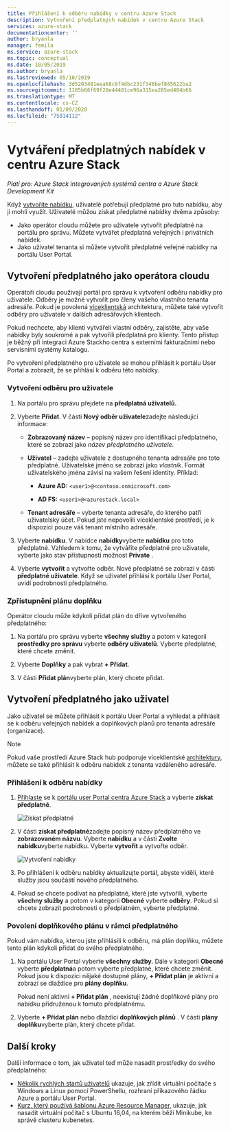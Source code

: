 ```yaml
---
title: Přihlášení k odběru nabídky v centru Azure Stack
description: Vytvoření předplatných nabídek v centru Azure Stack
services: azure-stack
documentationcenter: ''
author: bryanla
manager: femila
ms.service: azure-stack
ms.topic: conceptual
ms.date: 10/05/2019
ms.author: bryanla
ms.lastreviewed: 05/10/2019
ms.openlocfilehash: 3d5203481eea68c9f4dbc231f346bef845622ba2
ms.sourcegitcommit: 1185b66f69f28e44481ce96a315ea285ed404b66
ms.translationtype: MT
ms.contentlocale: cs-CZ
ms.lasthandoff: 01/09/2020
ms.locfileid: "75814112"
---
```

# <a name="create-subscriptions-to-offers-in-azure-stack-hub"></a>Vytváření předplatných nabídek v centru Azure Stack

*Platí pro: Azure Stack integrovaných systémů centra a Azure Stack Development Kit*

Když [vytvoříte nabídku](azure-stack-create-offer.md), uživatelé potřebují předplatné pro tuto nabídku, aby ji mohli využít. Uživatelé můžou získat předplatné nabídky dvěma způsoby:

- Jako operátor cloudu můžete pro uživatele vytvořit předplatné na portálu pro správu. Můžete vytvářet předplatná veřejných i privátních nabídek.
- Jako uživatel tenanta si můžete vytvořit předplatné veřejné nabídky na portálu User Portal.  

## <a name="create-a-subscription-as-a-cloud-operator"></a>Vytvoření předplatného jako operátora cloudu

Operátoři cloudu používají portál pro správu k vytvoření odběru nabídky pro uživatele. Odběry je možné vytvořit pro členy vašeho vlastního tenanta adresáře. Pokud je povolená [víceklientská](azure-stack-enable-multitenancy.md) architektura, můžete také vytvořit odběry pro uživatele v dalších adresářových klientech.

Pokud nechcete, aby klienti vytvářeli vlastní odběry, zajistěte, aby vaše nabídky byly soukromé a pak vytvořili předplatná pro klienty. Tento přístup je běžný při integraci Azure Stackho centra s externími fakturačními nebo servisními systémy katalogu.

Po vytvoření předplatného pro uživatele se mohou přihlásit k portálu User Portal a zobrazit, že se přihlásí k odběru této nabídky.  

### <a name="to-create-a-subscription-for-a-user"></a>Vytvoření odběru pro uživatele

1. Na portálu pro správu přejdete na **předplatná uživatelů.**
2. Vyberte **Přidat**. V části **Nový odběr uživatele**zadejte následující informace:  

   - **Zobrazovaný název** – popisný název pro identifikaci předplatného, které se zobrazí jako *název předplatného uživatele*.
   - **Uživatel** – zadejte uživatele z dostupného tenanta adresáře pro toto předplatné. Uživatelské jméno se zobrazí jako *vlastník*.  Formát uživatelského jména závisí na vašem řešení identity. Příklad:

     - **Azure AD:** `<user1>@<contoso.onmicrosoft.com>`

     - **AD FS:** `<user1>@<azurestack.local>`

   - **Tenant adresáře** – vyberte tenanta adresáře, do kterého patří uživatelský účet. Pokud jste nepovolili víceklientské prostředí, je k dispozici pouze váš tenant místního adresáře.

3. Vyberte **nabídku**. V nabídce **nabídky**vyberte **nabídku** pro toto předplatné. Vzhledem k tomu, že vytváříte předplatné pro uživatele, vyberte jako stav přístupnosti možnost **Private** .

4. Vyberte **vytvořit** a vytvořte odběr. Nové předplatné se zobrazí v části **předplatné uživatele**. Když se uživatel přihlásí k portálu User Portal, uvidí podrobnosti předplatného.

### <a name="to-make-an-add-on-plan-available"></a>Zpřístupnění plánu doplňku

Operátor cloudu může kdykoli přidat plán do dříve vytvořeného předplatného:

1. Na portálu pro správu vyberte **všechny služby** a potom v kategorii **prostředky pro správu** vyberte **odběry uživatelů**. Vyberte předplatné, které chcete změnit.

2. Vyberte **Doplňky** a pak vybrat **+ Přidat**.  

3. V části **Přidat plán**vyberte plán, který chcete přidat.

## <a name="create-a-subscription-as-a-user"></a>Vytvoření předplatného jako uživatel

Jako uživatel se můžete přihlásit k portálu User Portal a vyhledat a přihlásit se k odběru veřejných nabídek a doplňkových plánů pro tenanta adresáře (organizace).

>[!NOTE]
>Pokud vaše prostředí Azure Stack hub podporuje víceklientské [architektury](azure-stack-enable-multitenancy.md), můžete se také přihlásit k odběru nabídek z tenanta vzdáleného adresáře.

### <a name="to-subscribe-to-an-offer"></a>Přihlášení k odběru nabídky

1. [Přihlaste](../asdk/asdk-connect.md) se k [portálu user Portal centra Azure Stack](https://portal.local.azurestack.external) a vyberte **získat předplatné**.

   ![Získat předplatné](media/azure-stack-subscribe-plan-provision-vm/image01.png)
  
2. V části **získat předplatné**zadejte popisný název předplatného ve **zobrazovaném názvu**. Vyberte **nabídku** a v části **Zvolte nabídku**vyberte nabídku. Vyberte **vytvořit** a vytvořte odběr.

   ![Vytvoření nabídky](media/azure-stack-subscribe-plan-provision-vm/image02.png)
  
3. Po přihlášení k odběru nabídky aktualizujte portál, abyste viděli, které služby jsou součástí nového předplatného.

4. Pokud se chcete podívat na předplatné, které jste vytvořili, vyberte **všechny služby** a potom v kategorii **Obecné** vyberte **odběry**. Pokud si chcete zobrazit podrobnosti o předplatném, vyberte předplatné.  

### <a name="to-enable-an-add-on-plan-in-your-subscription"></a>Povolení doplňkového plánu v rámci předplatného

Pokud vám nabídka, kterou jste přihlásili k odběru, má plán doplňku, můžete tento plán kdykoli přidat do svého předplatného.  

1. Na portálu User Portal vyberte **všechny služby**. Dále v kategorii **Obecné** vyberte **předplatná**a potom vyberte předplatné, které chcete změnit. Pokud jsou k dispozici nějaké dostupné plány, **+ Přidat plán** je aktivní a zobrazí se dlaždice pro **plány doplňku**.

   Pokud není aktivní **+ Přidat plán** , neexistují žádné doplňkové plány pro nabídku přidruženou k tomuto předplatnému.

1. Vyberte **+ Přidat plán** nebo dlaždici **doplňkových plánů** . V části **plány doplňku**vyberte plán, který chcete přidat.

## <a name="next-steps"></a>Další kroky

Další informace o tom, jak uživatel teď může nasadit prostředky do svého předplatného: 
  - [Několik rychlých startů uživatelů](../user/azure-stack-quick-windows-portal.md) ukazuje, jak zřídit virtuální počítače s Windows a Linux pomocí PowerShellu, rozhraní příkazového řádku Azure a portálu User Portal. 
  - [Kurz, který používá šablonu Azure Resource Manager,](../user/azure-stack-create-vm-template.md) ukazuje, jak nasadit virtuální počítač s Ubuntu 16,04, na kterém běží Minikube, ke správě clusteru kubenetes. 
